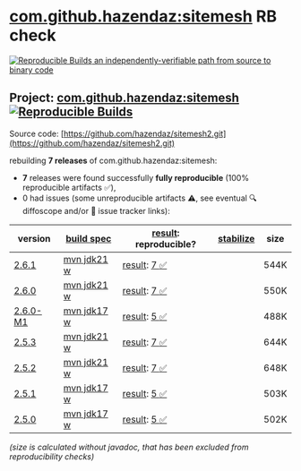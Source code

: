 [com.github.hazendaz:sitemesh](https://central.sonatype.com/artifact/com.github.hazendaz/sitemesh/versions) RB check
=======

[![Reproducible Builds](https://reproducible-builds.org/images/logos/rb.svg) an independently-verifiable path from source to binary code](https://reproducible-builds.org/)

## Project: [com.github.hazendaz:sitemesh](https://central.sonatype.com/artifact/com.github.hazendaz/sitemesh/versions) [![Reproducible Builds](https://img.shields.io/endpoint?url=https://raw.githubusercontent.com/jvm-repo-rebuild/reproducible-central/master/content/com/github/hazendaz/sitemesh/badge.json)](https://github.com/jvm-repo-rebuild/reproducible-central/blob/master/content/com/github/hazendaz/sitemesh/README.md)

Source code: [https://github.com/hazendaz/sitemesh2.git](https://github.com/hazendaz/sitemesh2.git)

rebuilding **7 releases** of com.github.hazendaz:sitemesh:
- **7** releases were found successfully **fully reproducible** (100% reproducible artifacts :white_check_mark:),
- 0 had issues (some unreproducible artifacts :warning:, see eventual :mag: diffoscope and/or :memo: issue tracker links):

| version | [build spec](/BUILDSPEC.md) | [result](https://reproducible-builds.org/docs/jvm/): reproducible? | [stabilize](https://github.com/google/oss-rebuild/blob/main/cmd/stabilize/README.md) | size |
| -- | --------- | ------ | ------ | -- |
| [2.6.1](https://central.sonatype.com/artifact/com.github.hazendaz/sitemesh/2.6.1/pom) | [mvn jdk21 w](sitemesh-2.6.1.buildspec) | [result](sitemesh-2.6.1.buildinfo): [7 :white_check_mark: ](sitemesh-2.6.1.buildcompare) | | 544K |
| [2.6.0](https://central.sonatype.com/artifact/com.github.hazendaz/sitemesh/2.6.0/pom) | [mvn jdk21 w](sitemesh-2.6.0.buildspec) | [result](sitemesh-2.6.0.buildinfo): [7 :white_check_mark: ](sitemesh-2.6.0.buildcompare) | | 550K |
| [2.6.0-M1](https://central.sonatype.com/artifact/com.github.hazendaz/sitemesh/2.6.0-M1/pom) | [mvn jdk17 w](sitemesh-2.6.0-M1.buildspec) | [result](sitemesh-2.6.0-M1.buildinfo): [5 :white_check_mark: ](sitemesh-2.6.0-M1.buildcompare) | | 488K |
| [2.5.3](https://central.sonatype.com/artifact/com.github.hazendaz/sitemesh/2.5.3/pom) | [mvn jdk21 w](sitemesh-2.5.3.buildspec) | [result](sitemesh-2.5.3.buildinfo): [7 :white_check_mark: ](sitemesh-2.5.3.buildcompare) | | 644K |
| [2.5.2](https://central.sonatype.com/artifact/com.github.hazendaz/sitemesh/2.5.2/pom) | [mvn jdk21 w](sitemesh-2.5.2.buildspec) | [result](sitemesh-2.5.2.buildinfo): [7 :white_check_mark: ](sitemesh-2.5.2.buildcompare) | | 648K |
| [2.5.1](https://central.sonatype.com/artifact/com.github.hazendaz/sitemesh/2.5.1/pom) | [mvn jdk17 w](sitemesh-2.5.1.buildspec) | [result](sitemesh-2.5.1.buildinfo): [5 :white_check_mark: ](sitemesh-2.5.1.buildcompare) | | 503K |
| [2.5.0](https://central.sonatype.com/artifact/com.github.hazendaz/sitemesh/2.5.0/pom) | [mvn jdk17 w](sitemesh-2.5.0.buildspec) | [result](sitemesh-2.5.0.buildinfo): [5 :white_check_mark: ](sitemesh-2.5.0.buildcompare) | | 502K |

<i>(size is calculated without javadoc, that has been excluded from reproducibility checks)</i>
